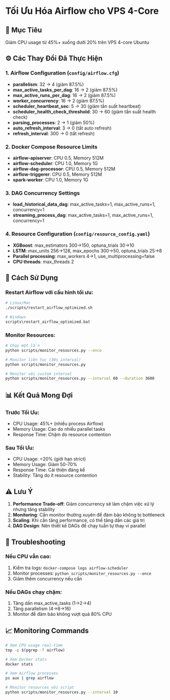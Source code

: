 # Tối Ưu Hóa Airflow cho VPS 4-Core

## 🎯 Mục Tiêu
Giảm CPU usage từ 45%+ xuống dưới 20% trên VPS 4-core Ubuntu

## ⚙️ Các Thay Đổi Đã Thực Hiện

### 1. Airflow Configuration (`config/airflow.cfg`)
- **parallelism**: 32 → 4 (giảm 87.5%)
- **max_active_tasks_per_dag**: 16 → 2 (giảm 87.5%)
- **max_active_runs_per_dag**: 16 → 2 (giảm 87.5%)
- **worker_concurrency**: 16 → 2 (giảm 87.5%)
- **scheduler_heartbeat_sec**: 5 → 30 (giảm tần suất heartbeat)
- **scheduler_health_check_threshold**: 30 → 60 (giảm tần suất health check)
- **parsing_processes**: 2 → 1 (giảm 50%)
- **auto_refresh_interval**: 3 → 0 (tắt auto refresh)
- **refresh_interval**: 300 → 0 (tắt refresh)

### 2. Docker Compose Resource Limits
- **airflow-apiserver**: CPU 0.5, Memory 512M
- **airflow-scheduler**: CPU 1.0, Memory 1G
- **airflow-dag-processor**: CPU 0.5, Memory 512M
- **airflow-triggerer**: CPU 0.5, Memory 512M
- **spark-worker**: CPU 1.0, Memory 1G

### 3. DAG Concurrency Settings
- **load_historical_data_dag**: max_active_tasks=1, max_active_runs=1, concurrency=1
- **streaming_process_dag**: max_active_tasks=1, max_active_runs=1, concurrency=1

### 4. Resource Configuration (`config/resource_config.yaml`)
- **XGBoost**: max_estimators 300→150, optuna_trials 30→10
- **LSTM**: max_units 256→128, max_epochs 300→50, optuna_trials 25→8
- **Parallel processing**: max_workers 4→1, use_multiprocessing=false
- **CPU threads**: max_threads 2

## 🚀 Cách Sử Dụng

### Restart Airflow với cấu hình tối ưu:
```bash
# Linux/Mac
./scripts/restart_airflow_optimized.sh

# Windows
scripts\restart_airflow_optimized.bat
```

### Monitor Resources:
```bash
# Chạy một lần
python scripts/monitor_resources.py --once

# Monitor liên tục (30s interval)
python scripts/monitor_resources.py

# Monitor với custom interval
python scripts/monitor_resources.py --interval 60 --duration 3600
```

## 📊 Kết Quả Mong Đợi

### Trước Tối Ưu:
- CPU Usage: 45%+ (nhiều process Airflow)
- Memory Usage: Cao do nhiều parallel tasks
- Response Time: Chậm do resource contention

### Sau Tối Ưu:
- CPU Usage: <20% (giới hạn strict)
- Memory Usage: Giảm 50-70%
- Response Time: Cải thiện đáng kể
- Stability: Tăng do ít resource contention

## ⚠️ Lưu Ý

1. **Performance Trade-off**: Giảm concurrency sẽ làm chậm việc xử lý nhưng tăng stability
2. **Monitoring**: Cần monitor thường xuyên để đảm bảo không bị bottleneck
3. **Scaling**: Khi cần tăng performance, có thể tăng dần các giá trị
4. **DAG Design**: Nên thiết kế DAGs để chạy tuần tự thay vì parallel

## 🔧 Troubleshooting

### Nếu CPU vẫn cao:
1. Kiểm tra logs: `docker-compose logs airflow-scheduler`
2. Monitor processes: `python scripts/monitor_resources.py --once`
3. Giảm thêm concurrency nếu cần

### Nếu DAGs chạy chậm:
1. Tăng dần max_active_tasks (1→2→4)
2. Tăng parallelism (4→8→16)
3. Monitor để đảm bảo không vượt quá 80% CPU

## 📈 Monitoring Commands

```bash
# Xem CPU usage real-time
top -p $(pgrep -f airflow)

# Xem Docker stats
docker stats

# Xem Airflow processes
ps aux | grep airflow

# Monitor resources với script
python scripts/monitor_resources.py --interval 10
```
